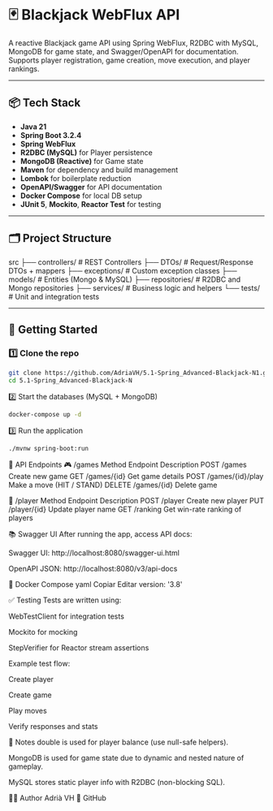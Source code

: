 # 🃏 Blackjack WebFlux API

A reactive Blackjack game API using Spring WebFlux, R2DBC with MySQL, MongoDB for game state, and Swagger/OpenAPI for documentation. Supports player registration, game creation, move execution, and player rankings.

---

## 📦 Tech Stack

- **Java 21**
- **Spring Boot 3.2.4**
- **Spring WebFlux**
- **R2DBC (MySQL)** for Player persistence
- **MongoDB (Reactive)** for Game state
- **Maven** for dependency and build management
- **Lombok** for boilerplate reduction
- **OpenAPI/Swagger** for API documentation
- **Docker Compose** for local DB setup
- **JUnit 5**, **Mockito**, **Reactor Test** for testing

---

## 🗂️ Project Structure

src
├── controllers/ # REST Controllers
├── DTOs/ # Request/Response DTOs + mappers
├── exceptions/ # Custom exception classes
├── models/ # Entities (Mongo & MySQL)
├── repositories/ # R2DBC and Mongo repositories
├── services/ # Business logic and helpers
└── tests/ # Unit and integration tests

---

## 🚀 Getting Started

### 1️⃣ Clone the repo

```bash
git clone https://github.com/AdriaVH/5.1-Spring_Advanced-Blackjack-N1.git
cd 5.1-Spring_Advanced-Blackjack-N
```
2️⃣ Start the databases (MySQL + MongoDB)
```bash
docker-compose up -d
```
3️⃣ Run the application
```bash
./mvnw spring-boot:run
```
🔌 API Endpoints
🎮 /games
Method	Endpoint	Description
POST	/games	Create new game
GET	/games/{id}	Get game details
POST	/games/{id}/play	Make a move (HIT / STAND)
DELETE	/games/{id}	Delete game

👤 /player
Method	Endpoint	Description
POST	/player	Create new player
PUT	/player/{id}	Update player name
GET	/ranking	Get win-rate ranking of players

📚 Swagger UI
After running the app, access API docs:

Swagger UI: http://localhost:8080/swagger-ui.html

OpenAPI JSON: http://localhost:8080/v3/api-docs

🐳 Docker Compose
yaml
Copiar
Editar
version: '3.8'

✅ Testing
Tests are written using:

WebTestClient for integration tests

Mockito for mocking

StepVerifier for Reactor stream assertions

Example test flow:

Create player

Create game

Play moves

Verify responses and stats

🧠 Notes
double is used for player balance (use null-safe helpers).

MongoDB is used for game state due to dynamic and nested nature of gameplay.

MySQL stores static player info with R2DBC (non-blocking SQL).

👨‍💻 Author
Adrià VH
🔗 GitHub
